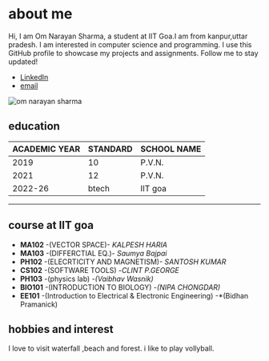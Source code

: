 # about me

Hi, I am Om Narayan Sharma, a student at IIT Goa.I am from kanpur,uttar pradesh. I am interested in computer science and programming. I use this GitHub profile to showcase my projects and assignments. Follow me to stay updated!
- [LinkedIn](https://www.linkedin.com/in/om-narayan-sharma-172717253)
- [email](sharma1380992@gmail.com)

![om narayan sharma](https://github.com/omnarayansharma777/omsharma.github.io/raw/main/IMG20221218084348%20(1).jpg?raw=true)

## education
|ACADEMIC YEAR | STANDARD | SCHOOL NAME|
|--------------|----------|------------|
|   2019       |  10      | P.V.N.     |
|   2021       |  12      | P.V.N.     |
|   2022-26    |  btech   | IIT goa    |

******

## course at IIT goa

- **MA102** -(VECTOR SPACE)- *KALPESH HARIA*
- **MA103** -(DIFFERCTIAL EQ.)- *Saumya Bajpai*
- **PH102** -(ELECRTICITY AND MAGNETISM)- *SANTOSH KUMAR*
- **CS102** -(SOFTWARE TOOLS) -*CLINT P.GEORGE*
- **PH103** -(physics lab) -*(Vaibhav Wasnik)*
- **BIO101** -(INTRODUCTION TO BIOLOGY) -*(NIPA CHONGDAR)*
- **EE101** -(Introduction to Electrical & Electronic Engineering) -*(Bidhan Pramanick)
## hobbies and interest


I love to visit waterfall ,beach and forest.
i like to play vollyball.
